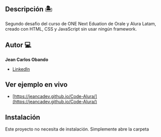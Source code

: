 ## Descripción 🏝

Segundo desafio del curso de ONE Next Eduation de Orale y Alura Latam, creado con HTML, CSS y JavaScript sin usar ningún framework.

## Autor 💻
**Jean Carlos Obando**

* [LinkedIn](https://www.linkedin.com/in/jeancarlosobando/)

## Ver ejemplo en vivo
* [https://jeancadev.github.io/Code-Alura/](https://jeancadev.github.io/Code-Alura/)

## Instalación
Este proyecto no necesita de instalación. Simplemente abre la carpeta 
